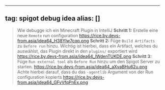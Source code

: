 
---
tag: spigot debug idea
alias: []
---

> Wie debugge ich ein Minecraft Plugin in IntelliJ
**Schritt 1:** Erstelle eine neue `Remote` run configuration
https://rice.by.devs-from.asia/idea64_H38Ylw7cqp.png
**Schritt 2:** Füge `Build Artifacts` zu `Before run` hinzu. Wichtig ist hierbei, dass ein Artifact, welches du auswählst, das Plugin direkt in den `plugins/` exportiert wird
https://rice.by.devs-from.asia/idea64_lWdenTUKDE.png
**Schritt 3:** Füge `Run external tool` als `Before Run` hinzu um den Spigot Server zu starten.
https://rice.by.devs-from.asia/idea64_aXvaBHu62u.png
Achte hierbei darauf, dass du das `-agentlib` Argument von der Run configuration kopierts
https://rice.by.devs-from.asia/idea64_GFvVfqPnEx.png
